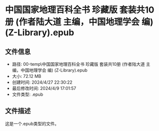 ﻿# 中国国家地理百科全书 珍藏版 套装共10册 (作者陆大道 主编，中国地理学会 编) (Z-Library).epub

## 文件信息
- 路径: 00-temp\中国国家地理百科全书 珍藏版 套装共10册 (作者陆大道 主编，中国地理学会 编) (Z-Library).epub
- 大小: 72.12 MB
- 创建时间: 2024/4/27 22:30:22
- 最后修改时间: 2024/4/9 17:01:57
- 文件类型: .epub

## 文件描述
这是一个.epub类型的文件。

